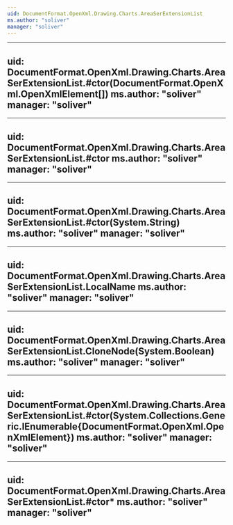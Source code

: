 ```yaml
---
uid: DocumentFormat.OpenXml.Drawing.Charts.AreaSerExtensionList
ms.author: "soliver"
manager: "soliver"
---
```


---
uid: DocumentFormat.OpenXml.Drawing.Charts.AreaSerExtensionList.#ctor(DocumentFormat.OpenXml.OpenXmlElement[])
ms.author: "soliver"
manager: "soliver"
---

---
uid: DocumentFormat.OpenXml.Drawing.Charts.AreaSerExtensionList.#ctor
ms.author: "soliver"
manager: "soliver"
---

---
uid: DocumentFormat.OpenXml.Drawing.Charts.AreaSerExtensionList.#ctor(System.String)
ms.author: "soliver"
manager: "soliver"
---

---
uid: DocumentFormat.OpenXml.Drawing.Charts.AreaSerExtensionList.LocalName
ms.author: "soliver"
manager: "soliver"
---

---
uid: DocumentFormat.OpenXml.Drawing.Charts.AreaSerExtensionList.CloneNode(System.Boolean)
ms.author: "soliver"
manager: "soliver"
---

---
uid: DocumentFormat.OpenXml.Drawing.Charts.AreaSerExtensionList.#ctor(System.Collections.Generic.IEnumerable{DocumentFormat.OpenXml.OpenXmlElement})
ms.author: "soliver"
manager: "soliver"
---

---
uid: DocumentFormat.OpenXml.Drawing.Charts.AreaSerExtensionList.#ctor*
ms.author: "soliver"
manager: "soliver"
---
